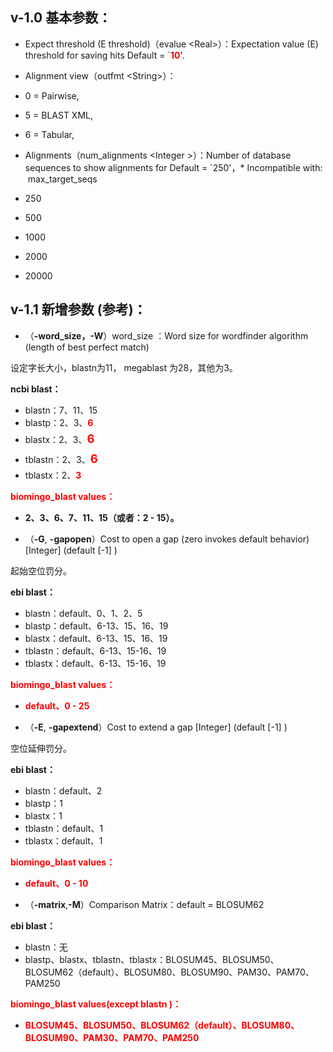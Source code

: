 ## v-1.0 基本参数：
*   Expect threshold (E threshold)（evalue &lt;Real&gt;）：Expectation value (E) threshold for saving hits Default = `**<font color="#ff0000">10</font>**'.
*   Alignment view（outfmt &lt;String&gt;）：

   *   0 = Pairwise,
   *   5 = BLAST XML,
   *   6 = Tabular,

*   Alignments（num_alignments &lt;Integer &gt;）：Number of database sequences to show alignments for Default = `250'，* Incompatible with:  max_target_seqs

   *   250
   *   500
   *   1000
   *   2000
   *   20000

## v-1.1 新增参数 (参考)：
*   （**-word_size，-W**）word_size <Integer>：Word size for wordfinder algorithm (length of best perfect match)

   设定字长大小，blastn为11， megablast 为28，其他为3。

   **ncbi blast：**
   *   blastn：7、11、15
   *   blastp：2、3、<font color="#ff0000">**6**</font>
   *   blastx：2、3、<font color="#ff0000" style="font-size: 18.4615px; line-height: 32.0123px;">**6**</font>
   *   tblastn：2、3、<font color="#ff0000" style="font-size: 18.4615px; line-height: 32.0123px;">**6**</font>
   *   tblastx：2、<font color="#ff0000">**3**</font></font>

   <font color="#ff0000">**biomingo_blast values：**</font>
   *   **2、3、6、7、11、15（或者：2 - 15）。**

*   （**-G**, **-gapopen**）Cost to open a gap (zero invokes default behavior) \[Integer\] (default [-1] )

   起始空位罚分。

   **ebi blast：**

   *   blastn：default、0、1、2、5
   *   blastp：default、6-13、15、16、19
   *   blastx：default、6-13、15、16、19
   *   tblastn：default、6-13、15-16、19
   *   tblastx：default、6-13、15-16、19

   **<font color="#ff0000">biomingo_blast values：</font>**

   *   **<font color="#ff0000">default、0 - 25</font>**

*   （**-E**, **-gapextend**）Cost to extend a gap \[Integer\] (default [-1] )

   空位延伸罚分。

   **ebi blast：**

   *   blastn：default、2
   *   blastp：1
   *   blastx：1
   *   tblastn：default、1
   *   tblastx：default、1

   **<font color="#ff0000">biomingo_blast values：</font>**

   *   <font color="#ff0000">**default、0 - 10**</font>

*   （**-matrix**,**-M**）Comparison Matrix：default = BLOSUM62

   **ebi blast：**

   *   blastn：无
   *   blastp、blastx、tblastn、tblastx：BLOSUM45、BLOSUM50、BLOSUM62（default）、BLOSUM80、BLOSUM90、PAM30、PAM70、PAM250

   **<font color="#ff0000">biomingo_blast values(except blastn )：</font>**

   *   <font color="#ff0000">**BLOSUM45、BLOSUM50、BLOSUM62（default）、BLOSUM80、BLOSUM90、PAM30、PAM70、PAM250**</font>


